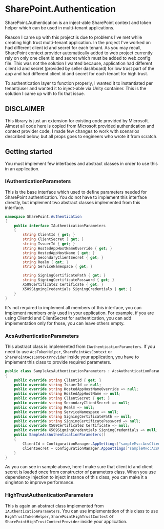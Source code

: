 # SharePoint.Authentication

SharePoint.Authentication is an inject-able SharePoint context and token helper which can be used in multi-tenant applications.

Reason I came up with this project is due to problems I've met while creating high trust multi-tenant application. In the project I've worked on had different client id and secret for each tenant. As you may recall, SharePoint context provider automatically added to web project currently rely on only one client id and secret which must be added to web.config file. This was not the solution I wanted because, application had different client id and secret (provided by seller dashboard) for low trust part of the app and had different client id and secret for each tenant for high trust.

To authentication layer to function properly, I wanted it to instantiated per tenant/user and wanted it to inject-able via Unity container. This is the solution I came up with to fix that issue.

## DISCLAIMER

This library is just an extension for existing code provided by Microsoft. Almost all code here is copied from Microsoft provided authentication and context provider code, I made few changes to work with scenarios described below, but all props goes to engineers who wrote it from scratch.

## Getting started

You must implement few interfaces and abstract classes in order to use this in an application.

### IAuthenticationParameters

This is the base interface which used to define parameters needed for SharePoint authentication. You do not have to implement this interface directly, but implement two abstract classes implemented from this interface.

```csharp
namespace SharePoint.Authentication
{
    public interface IAuthenticationParameters
    {
        string ClientId { get; }
        string ClientSecret { get; }
        string IssuerId { get; }
        string HostedAppHostNameOverride { get; }
        string HostedAppHostName { get; }
        string SecondaryClientSecret { get; }
        string Realm { get; }
        string ServiceNamespace { get; }

        string SigningCertificatePath { get; }
        string SigningCertificatePassword { get; }
        X509Certificate2 Certificate { get; }
        X509SigningCredentials SigningCredentials { get; }
    }
}
```

It's not required to implement all members of this interface, you can implement members only used in your application. For example, if you are using ClientId and ClientSecret for authentication, you can add implementation only for those, you can leave others empty.

### AcsAuthenticationParameters

This abstract class is implemented from ```IAuthenticationParameters```. If you need to use ```AcsTokenHelper```, ```SharePointAcsContext``` or ```SharePointAcsContextProvider``` inside your application, you have to implement this class to provide required parameters.

```csharp
public class SampleAcsAuthenticationParameters : AcsAuthenticationParameters
{
    public override string ClientId { get; }
    public override string IssuerId => null;
    public override string HostedAppHostNameOverride => null;
    public override string HostedAppHostName => null;
    public override string ClientSecret { get; }
    public override string SecondaryClientSecret => null;
    public override string Realm => null;
    public override string ServiceNamespace => null;
    public override string SigningCertificatePath => null;
    public override string SigningCertificatePassword => null;
    public override X509Certificate2 Certificate => null;
    public override X509SigningCredentials SigningCredentials => null;
    public SampleAcsAuthenticationParameters()
    {
        ClientId = ConfigurationManager.AppSettings["sampleMvc:AcsClientId"];
        ClientSecret = ConfigurationManager.AppSettings["sampleMvc:AcsClientSecret"];
    }
}
```

As you can see in sample above, here I make sure that client id and client secret is loaded once from constructor of parameters class. When you use dependency injection to inject instance of this class, you can make it a singleton to improve performance.

### HighTrustAuthenticationParameters

This is again an abstract class implemented from ```IAuthenticationParameters```. You can use implementation of this class to use ```HighTrustTokenHelper```, ```SharePointHighTrustContext``` or ```SharePointHighTrustContextProvider``` inside your application.

